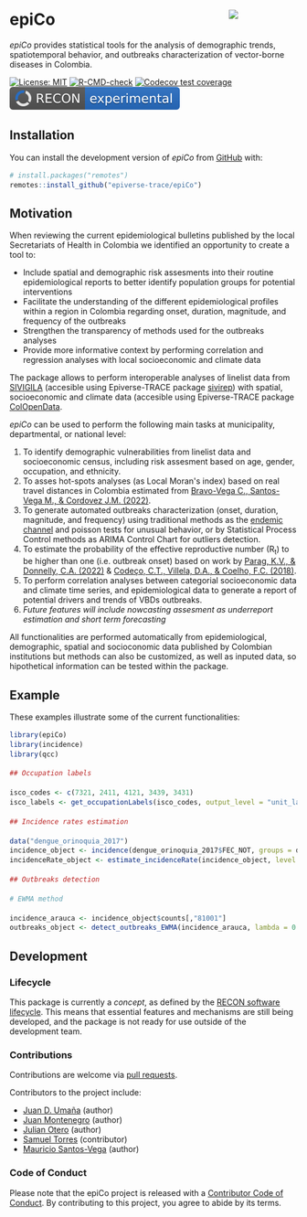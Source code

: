 
<!-- README.md is generated from README.Rmd. Please edit that file -->

# epiCo <img src="man/figures/logo.png" align="right" width="120"/>

*epiCo* provides statistical tools for the analysis of demographic trends, spatiotemporal behavior, and outbreaks characterization of vector-borne diseases in Colombia. 

<!-- badges: start -->
[![License:
MIT](https://img.shields.io/badge/License-MIT-yellow.svg)](https://opensource.org/licenses/MIT)
[![R-CMD-check](https://github.com/epiverse-trace/epico/actions/workflows/R-CMD-check.yaml/badge.svg)](https://github.com/epiverse-trace/epico/actions/workflows/R-CMD-check.yaml)
[![Codecov test
coverage](https://codecov.io/gh/epiverse-trace/epico/branch/main/graph/badge.svg)](https://app.codecov.io/gh/epiverse-trace/epico?branch=main)
[![lifecycle-experimental](https://raw.githubusercontent.com/reconverse/reconverse.github.io/master/images/badge-experimental.svg)](https://www.reconverse.org/lifecycle.html#experimental)
<!-- badges: end -->

## Installation

You can install the development version of *epiCo* from
[GitHub](https://github.com/) with:

``` r
# install.packages("remotes")
remotes::install_github("epiverse-trace/epiCo")
```

## Motivation

When reviewing the current epidemiological bulletins published by the local Secretariats of Health in Colombia we identified an opportunity to create a tool to:
- Include spatial and demographic risk assesments into their routine epidemiological reports to better identify population groups for potential interventions
- Facilitate the understanding of the different epidemiological profiles within a region in Colombia regarding onset, duration, magnitude, and frequency of the outbreaks
- Strengthen the transparency of methods used for the outbreaks analyses
- Provide more informative context by performing correlation and regression analyses with local socioeconomic and climate data

The package allows to perform interoperable analyses of linelist data from
[SIVIGILA](https://www.ins.gov.co/Direcciones/Vigilancia/Paginas/SIVIGILA.aspx) (accesible using Epiverse-TRACE package [sivirep](https://github.com/epiverse-trace/sivirep)) with spatial, socioeconomic and climate data (accesible using Epiverse-TRACE package [ColOpenData](). 

*epiCo* can be used to perform the following main tasks at municipality, departmental, or national level:

1) To identify demographic vulnerabilities from linelist data and socioeconomic census, including risk assesment based on age, gender, occupation, and ethnicity.
2) To asses hot-spots analyses (as Local Moran's index) based on real travel distances in Colombia estimated from [Bravo-Vega C., Santos-Vega M., & Cordovez J.M. (2022)](https://doi.org/10.1371/journal.pntd.0010270).
3) To generate automated outbreaks characterization (onset, duration, magnitude, and frequency) using traditional methods as the [endemic channel](https://iris.paho.org/handle/10665.2/8562) and poisson tests for unusual behavior, or by Statistical Process Control methods as ARIMA Control Chart for outliers detection.
4) To estimate the probability of the effective reproductive number (R<sub>t</sub>) to be higher than one (i.e. outbreak onset) based on work by [Parag, K.V., & Donnelly, C.A. (2022)](https://doi.org/10.1371/journal.pcbi.1010004) & [Codeço, C.T., Villela, D.A., & Coelho, F.C. (2018)](https://doi.org/10.1016/j.epidem.2018.05.011).
5) To perform correlation analyses between categorial socioeconomic data and climate time series, and epidemiological data to generate a report of potential drivers and trends of VBDs outbreaks.
6) *Future features will include nowcasting assesment as underreport estimation and short term forecasting*

All functionalities are performed automatically from epidemiological, demographic, spatial and socioconomic data published by Colombian institutions but methods can also be customized, as well as inputed data, so hipothetical information can be tested within the package.

## Example

These examples illustrate some of the current functionalities:

``` r
library(epiCo)
library(incidence)
library(qcc)

## Occupation labels

isco_codes <- c(7321, 2411, 4121, 3439, 3431)
isco_labels <- get_occupationLabels(isco_codes, output_level = "unit_label")

## Incidence rates estimation

data("dengue_orinoquia_2017")
incidence_object <- incidence(dengue_orinoquia_2017$FEC_NOT, groups = dengue_orinoquia_2017$COD_MUN_O, interval = "1 week")
incidenceRate_object <- estimate_incidenceRate(incidence_object, level = 2)

## Outbreaks detection

# EWMA method

incidence_arauca <- incidence_object$counts[,"81001"]
outbreaks_object <- detect_outbreaks_EWMA(incidence_arauca, lambda = 0.2, nsigmas = 2)

```

## Development

### Lifecycle

This package is currently a *concept*, as defined by the [RECON software
lifecycle](https://www.reconverse.org/lifecycle.html). This means that
essential features and mechanisms are still being developed, and the
package is not ready for use outside of the development team.

### Contributions

Contributions are welcome via [pull
requests](https://github.com/epiverse-trace/epiCo/pulls).

Contributors to the project include:

  - [Juan D. Umaña](https://github.com/juan-umana) (author)
  - [Juan Montenegro](https://github.com/Juanmontenegro99) (author)
  - [Julian Otero](https://github.com/jd-otero) (author)
  - [Samuel Torres](https://github.com/samueltof) (contributor)
  - [Mauricio Santos-Vega](https://github.com/mauricio110785) (author)

### Code of Conduct

Please note that the epiCo project is released with a [Contributor
Code of
Conduct](https://contributor-covenant.org/version/2/0/CODE_OF_CONDUCT.html).
By contributing to this project, you agree to abide by its terms.
